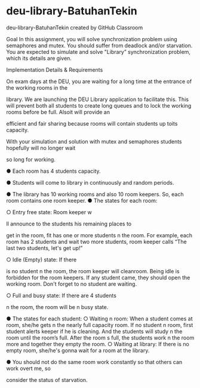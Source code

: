 # deu-library-BatuhanTekin
deu-library-BatuhanTekin created by GitHub Classroom

Goal
In this assignment, you will solve synchronization problem using semaphores and mutex. You should suffer from deadlock and/or starvation. 
You are expected to simulate and solve "Library” synchronization problem, which its details are given.

Implementation Details & Requirements

On exam days at the DEU, you are waiting for a long time at the entrance of the working rooms in the

library. We are launching the DEU Library application to facilitate this. This will prevent both all
students to create long queues and to lock the working rooms before be full. Alsoit will provide an

efficient and fair sharing because rooms will contain students up toits capacity.

With your simulation and solution with mutex and semaphores students hopefully will no longer wait

so long for working.

● Each room has 4 students capacity.

● Students will come to library in continuously and random periods.

● The library has 10 working rooms and also 10 room keepers. So, each room contains one
room keeper.
● The states for each room:

○ Entry free state: Room keeper w

ll announce to the students his remaining places to

get in the room,
fit has one or more students
n the room. For example, each room
has 2 students and wait two more students, room keeper calls “The last two students,
let's get up!”

○ Idle (Empty) state: If there

is no student
n the room, the room keeper will cleanroom. Being idle is forbidden for the room keepers.
If any student came, they should open the working room. Don't forget to no student are
waiting.

○ Full and busy state: If there are 4 students

n the room, the room will be
n busy state.

● The states for each student:
○ Waiting
n room: When a student comes at room, she/he gets
n the nearly full
capacity room. If no student
n room, first student alerts keeper
if he is cleaning. And the students will study
n the room until the room’s full. After the room
s full, the students work
n the room more and together they empty the room.
○ Waiting at library: If there
is no empty room, she/he's gonna wait for a room at the
library.

● You should not do the same room work constantly so that others can work overt
me, so

consider the status of starvation.
